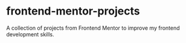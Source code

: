 # frontend-mentor-projects
 A collection of projects from Frontend Mentor to improve my frontend development skills.

